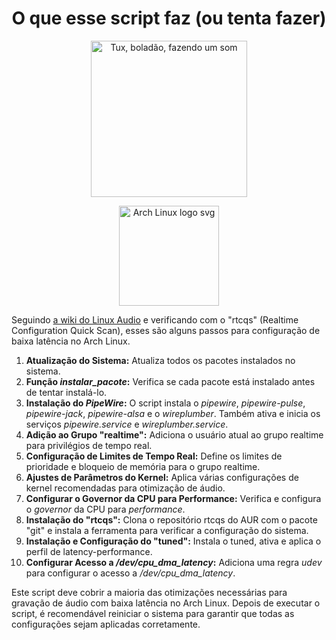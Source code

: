 <h1 align="center"> O que esse script faz (ou tenta fazer) </h1>

<p align="center">
  <img width="250" src="https://th.bing.com/th/id/OIG2.J4trgm2XhgGuB_tG1jWR?w=1024&h=1024&rs=1&pid=ImgDetMain" alt="Tux, boladão, fazendo um som" >
</p>
<p align="center">
  <img width="160" src="https://archlinux.org/static/logos/archlinux-logo-dark-scalable.518881f04ca9.svg" alt="Arch Linux logo svg" >
</p>

Seguindo <a href="https://wiki.linuxaudio.org/wiki/system_configuration" target="blank">a wiki do Linux Audio</a> e verificando com o "rtcqs" (Realtime Configuration Quick Scan), esses são alguns passos para configuração de baixa latência no Arch Linux.

01. **Atualização do Sistema:** Atualiza todos os pacotes instalados no sistema.
02. **Função *instalar_pacote*:** Verifica se cada pacote está instalado antes de tentar instalá-lo.
03. **Instalação do *PipeWire*:** O script instala o *pipewire*, *pipewire-pulse*, *pipewire-jack*, *pipewire-alsa* e o *wireplumber*. Também ativa e inicia os serviços *pipewire.service* e *wireplumber.service*.
04. **Adição ao Grupo "realtime":** Adiciona o usuário atual ao grupo realtime para privilégios de tempo real.
05. **Configuração de Limites de Tempo Real:** Define os limites de prioridade e bloqueio de memória para o grupo realtime.
06. **Ajustes de Parâmetros do Kernel:** Aplica várias configurações de kernel recomendadas para otimização de áudio.
07. **Configurar o Governor da CPU para Performance:** Verifica e configura o *governor* da CPU para *performance*.
08. **Instalação do "rtcqs":** Clona o repositório rtcqs do AUR com o pacote "git" e instala a ferramenta para verificar a configuração do sistema.
09. **Instalação e Configuração do "tuned":** Instala o tuned, ativa e aplica o perfil de latency-performance.
10. **Configurar Acesso a */dev/cpu_dma_latency*:** Adiciona uma regra *udev* para configurar o acesso a */dev/cpu_dma_latency*.

Este script deve cobrir a maioria das otimizações necessárias para gravação de áudio com baixa latência no Arch Linux. Depois de executar o script, é recomendável reiniciar o sistema para garantir que todas as configurações sejam aplicadas corretamente.
